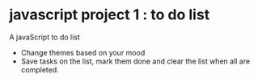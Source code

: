 # javascript project 1 : to do list

A javaScript to do list 
  - Change themes based on your mood
  - Save tasks on the list, mark them done and clear the list when all are completed.
